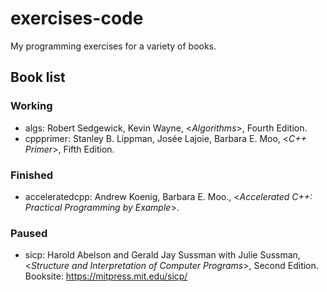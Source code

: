 # exercises-code

My programming exercises for a variety of books.

## Book list

### Working

- algs: Robert Sedgewick, Kevin Wayne, <*Algorithms*>, Fourth Edition.
- cppprimer: Stanley B. Lippman, Josée Lajoie, Barbara E. Moo, <*C++ Primer*>, Fifth Edition.

### Finished

- acceleratedcpp: Andrew Koenig, Barbara E. Moo., <*Accelerated C++: Practical Programming by Example*>.

### Paused

- sicp: Harold Abelson and Gerald Jay Sussman
with Julie Sussman, <*Structure and Interpretation of Computer Programs*>, Second Edition. Booksite: https://mitpress.mit.edu/sicp/
